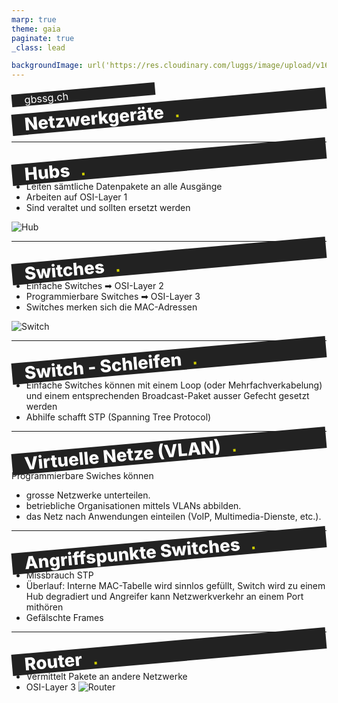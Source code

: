 ```yaml
---
marp: true
theme: gaia
paginate: true
_class: lead

backgroundImage: url('https://res.cloudinary.com/luggs/image/upload/v1634832661/GBS/bg1.png')
---
```


<!-- _backgroundImage: url('https://res.cloudinary.com/luggs/image/upload/v1622877578/GBS/gbs.jpg') 
_color: black;

_footer: ""
_paginate: false
-->

<style scoped>
h1 {
    background-color: #222;
    margin: 0;
    padding: 0 10px 0 20px;
    font-weight: 800;
    transform: rotate(-5deg);
    color: #fff;
    text-align: left;
}

h1::after {
    font-family: Arial, Helvetica, sans-serif;
    bottom: 0;
    color: #CCCC00;
    content: '.';
    position: absolute;
    margin-left: 25px;
    transform: translate(-100%, 0);
}

h3 {
    background-color: #222;
    margin: 0;
    padding: 0 10px 0 20px;
    font-weight: 400;
    transform: rotate(-5deg);
    color: #fff;
    text-align: left;
    width: 200px;
}

a {
    color: #fff;
    text-decoration: none;
}



</style>

### gbssg.ch

# Netzwerkgeräte

<br> 




---
# Hubs

- Leiten sämtliche Datenpakete an alle Ausgänge
- Arbeiten auf OSI-Layer 1
- Sind veraltet und sollten ersetzt werden

![Hub](https://res.cloudinary.com/luggs/image/upload/v1648643143/Informatik/Modul%20117/hub.gif)

---

# Switches

- Einfache Switches ➡ OSI-Layer 2
- Programmierbare Switches ➡ OSI-Layer 3
- Switches merken sich die MAC-Adressen

![Switch](https://res.cloudinary.com/luggs/image/upload/v1648643270/Informatik/Modul%20117/switch.gif)

---
# Switch - Schleifen

- Einfache Switches können mit einem Loop (oder Mehrfachverkabelung) und einem entsprechenden Broadcast-Paket ausser Gefecht gesetzt werden
- Abhilfe schafft STP (Spanning Tree Protocol)

---
# Virtuelle Netze (VLAN)

Programmierbare Swiches können 
- grosse Netzwerke unterteilen.
- betriebliche Organisationen mittels VLANs abbilden.
- das Netz nach Anwendungen einteilen (VoIP, Multimedia-Dienste, etc.).

---
# Angriffspunkte Switches

- Missbrauch STP
- Überlauf: Interne MAC-Tabelle wird sinnlos gefüllt, Switch wird zu einem Hub degradiert und Angreifer kann Netzwerkverkehr an einem Port mithören
- Gefälschte Frames

---
# Router

- Vermittelt Pakete an andere Netzwerke
- OSI-Layer 3
![Router](https://res.cloudinary.com/luggs/image/upload/v1648643939/Informatik/Modul%20117/router.png)





